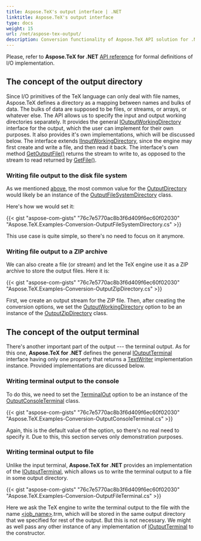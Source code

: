 ```yaml
---
title: Aspose.TeX's output interface | .NET
linktitle: Aspose.TeX's output interface
type: docs
weight: 15
url: /net/aspose-tex-output/
description: Conversion functionality of Aspose.TeX API solution for .NET with TeX, as an output format is explained here with the code examples.
---
```


Please, refer to **Aspose.TeX for .NET** [API reference](https://reference.aspose.com/tex/net/aspose.tex.io/) for formal definitions of I/O implementation.

## **The concept of the output directory**
Since I/O primitives of the TeX language can only deal with file names, Aspose.TeX defines a directory as a mapping between names and bulks of data. The bulks of data are supposed to be files, or streams, or arrays, or whatever else. The API allows us to specify the input and output working directories separately. It provides the general [IOutputWorkingDirectory](https://reference.aspose.com/tex/net/aspose.tex.io/ioutputworkingdirectory/) interface for the output, which the user can implement for their own purposes. It also provides it's own implementations, which will be discussed below. The interface extends [IInputWorkingDirectory](https://reference.aspose.com/tex/net/aspose.tex.io/iinputworkingdirectory/), since the engine may first create and write a file, and then read it back. The interface's own method [GetOutputFile()](https://reference.aspose.com/tex/net/aspose.tex.io/ioutputworkingdirectory/getoutputfile/) returns the stream to write to, as opposed to the stream to read returned by [GetFile()](https://reference.aspose.com/tex/net/aspose.tex.io/iinputworkingdirectory/getfile/).

### **Writing file output to the disk file system**

As we mentioned [above](/tex/net/latex-to-png/), the most common value for the [OutputDirectory](https://reference.aspose.com/tex/net/aspose.tex/texoptions/outputworkingdirectory/) would likely be an instance of the [OutputFileSystemDirectory](https://reference.aspose.com/tex/net/aspose.tex.io/outputfilesystemdirectory/) class.

Here's how we would set it:

{{< gist "aspose-com-gists" "76c7e5770ac8b3f6d409f6ec60f02030" "Aspose.TeX.Examples-Conversion-OutputFileSystemDirectory.cs" >}}

This use case is quite simple, so there's no need to focus on it anymore.

### **Writing file output to a ZIP archive**

We can also create a file (or stream) and let the TeX engine use it as a ZIP archive to store the output files. Here it is:

{{< gist "aspose-com-gists" "76c7e5770ac8b3f6d409f6ec60f02030" "Aspose.TeX.Examples-Conversion-OutputZipDirectory.cs" >}}

First, we create an output stream for the ZIP file. Then, after creating the conversion options, we set the [OutputWorkingDirectory](https://reference.aspose.com/tex/net/aspose.tex/texoptions/outputworkingdirectory/) option to be an instance of the [OutputZipDirectory](https://reference.aspose.com/tex/net/aspose.tex.io/outputzipdirectory/) class.

## **The concept of the output terminal**

There's another important part of the output --- the terminal output. As for this one, **Aspose.TeX for .NET** defines the general [IOutputTerminal](https://reference.aspose.com/tex/net/aspose.tex.io/ioutputterminal/) interface having only one property that returns a [TextWriter](https://docs.microsoft.com/en-us/dotnet/api/system.io.textwriter) implementation instance. Provided implementations are dicussed below.

### **Writing terminal output to the console**

To do this, we need to set the [TerminalOut](https://reference.aspose.com/tex/net/aspose.tex/texoptions/terminalout/) option to be an instance of the [OutputConsoleTerminal](https://reference.aspose.com/tex/net/aspose.tex.io/outputconsoleterminal/) class.

{{< gist "aspose-com-gists" "76c7e5770ac8b3f6d409f6ec60f02030" "Aspose.TeX.Examples-Conversion-OutputConsoleTerminal.cs" >}}

Again, this is the default value of the option, so there's no real need to specify it. Due to this, this section serves only demonstration purposes.

### **Writing terminal output to file**

Unlike the input terminal, **Aspose.TeX for .NET** provides an implementation of the [IOutputTerminal](https://reference.aspose.com/tex/net/aspose.tex.io/ioutputterminal/), which allows us to write the terminal output to a file in some output directory.

{{< gist "aspose-com-gists" "76c7e5770ac8b3f6d409f6ec60f02030" "Aspose.TeX.Examples-Conversion-OutputFileTerminal.cs" >}} 

Here we ask the TeX engine to write the terminal output to the file with the name [<job_name>](/tex/net/tex-io/#tex-output).trm, which will be stored in the same output directory that we specified for rest of the output. But this is not necessary. We might as well pass any other instance of any implementation of [IOutputTerminal](https://reference.aspose.com/tex/net/aspose.tex.io/ioutputterminal/) to the constructor.